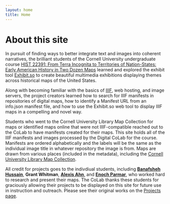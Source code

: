 ```yaml
---
layout: home
title: Home
---
```

<div class="introduction">
  <h1>About this site</h1>
  <p>
In pursuit of finding ways to better integrate text and images into coherent narratives, the brilliant students of the Cornell University undergraduate course <a href="https://classes.cornell.edu/browse/roster/FA24/class/HIST/2391">HIST 22391: From Terra Incognita to Territories of Nation-States: Early American History in Two Dozen Maps</a> learned and explored the exhibit tool <a href="https://www.exhibit.so">Exhibit.so</a> to create beautiful multimedia exhibitions displaying themes across historical maps of the United States.
  </p>
  <p>
Along with becoming familiar with the basics of <a href="https://iiif.io">IIIF</a>, web hosting, and image servers, the project creators learned how to search for IIIF manifests in repositories of digital maps, how to identify a Manifest URL from an info.json manifest file, and how to use the Exhibit.so web tool to display IIIF maps in a compelling and novel way.
  </p>
  <p>
Students who went to the Cornell University Library Map Collection for maps or identified maps online that were not IIIF-compatible reached out to the CoLab to have manifests created for their maps. This site holds all of the IIIF manifests and images processed by the Digital CoLab for the course. Manifests are ordered alphabetically and the labels will be the same as the individual image title in whatever repository the image is from. Maps are drawn from various places (included in the metadata), including the <a href="https://olinuris.library.cornell.edu/map-collection">Cornell University Library Map Collection</a>.
  </p>

All credit for projects goes to the indivdiual students, including <a href="https://as.cornell.edu/banafsheh-hussain">**Banafsheh Hussain**</a>, **Grant Whitman**, <a href="https://www.google.com/url?sa=t&source=web&rct=j&opi=89978449&url=https://www.linkedin.com/in/alexis-ahn&ved=2ahUKEwifxJv43qyLAxUuhIkEHe6lFYsQFnoECBQQAQ&usg=AOvVaw14Km9Miwv4oRaZih6ynfNx">**Alexis Ahn**,</a> and <a href="https://www.linkedin.com/in/enochparmar">**Enoch Parmar**</a>, who worked hard to research and present their maps. The CoLab thanks these students for graciously allowing their projects to be displayed on this site for future use in instruction and outreach. Please see their original works on the <a href="https://cornell-colab.github.io/hist2391/projects/">Projects page</a>.

</div>

